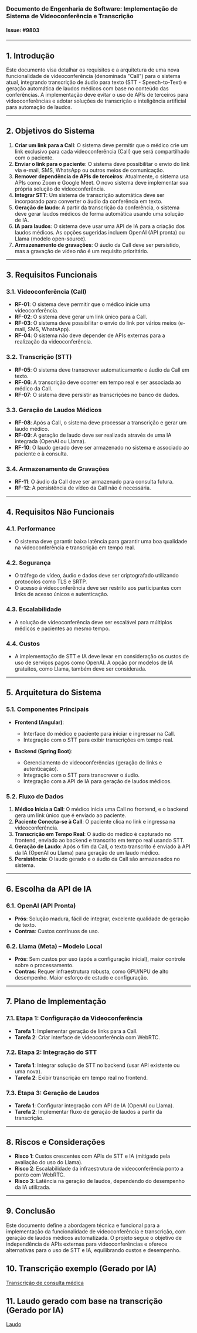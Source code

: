 ### Documento de Engenharia de Software: Implementação de Sistema de Videoconferência e Transcrição

#### Issue: #9803

---

## 1. **Introdução**

Este documento visa detalhar os requisitos e a arquitetura de uma nova funcionalidade de videoconferência (denominada "Call") para o sistema atual, integrando transcrição de áudio para texto (STT - Speech-to-Text) e geração automática de laudos médicos com base no conteúdo das conferências. A implementação deve evitar o uso de APIs de terceiros para videoconferências e adotar soluções de transcrição e inteligência artificial para automação de laudos.

---

## 2. **Objetivos do Sistema**
1. **Criar um link para a Call**: O sistema deve permitir que o médico crie um link exclusivo para cada videoconferência (Call) que será compartilhado com o paciente.
2. **Enviar o link para o paciente**: O sistema deve possibilitar o envio do link via e-mail, SMS, WhatsApp ou outros meios de comunicação.
3. **Remover dependência de APIs de terceiros**: Atualmente, o sistema usa APIs como Zoom e Google Meet. O novo sistema deve implementar sua própria solução de videoconferência.
4. **Integrar STT**: Um sistema de transcrição automática deve ser incorporado para converter o áudio da conferência em texto.
5. **Geração de laudo**: A partir da transcrição da conferência, o sistema deve gerar laudos médicos de forma automática usando uma solução de IA.
6. **IA para laudos**: O sistema deve usar uma API de IA para a criação dos laudos médicos. As opções sugeridas incluem OpenAI (API pronta) ou Llama (modelo open-source).
7. **Armazenamento de gravações**: O áudio da Call deve ser persistido, mas a gravação de vídeo não é um requisito prioritário.

---

## 3. **Requisitos Funcionais**

### 3.1. Videoconferência (Call)
- **RF-01**: O sistema deve permitir que o médico inicie uma videoconferência.
- **RF-02**: O sistema deve gerar um link único para a Call.
- **RF-03**: O sistema deve possibilitar o envio do link por vários meios (e-mail, SMS, WhatsApp).
- **RF-04**: O sistema não deve depender de APIs externas para a realização da videoconferência.

### 3.2. Transcrição (STT)
- **RF-05**: O sistema deve transcrever automaticamente o áudio da Call em texto.
- **RF-06**: A transcrição deve ocorrer em tempo real e ser associada ao médico da Call.
- **RF-07**: O sistema deve persistir as transcrições no banco de dados.

### 3.3. Geração de Laudos Médicos
- **RF-08**: Após a Call, o sistema deve processar a transcrição e gerar um laudo médico.
- **RF-09**: A geração de laudo deve ser realizada através de uma IA integrada (OpenAI ou Llama).
- **RF-10**: O laudo gerado deve ser armazenado no sistema e associado ao paciente e à consulta.

### 3.4. Armazenamento de Gravações
- **RF-11**: O áudio da Call deve ser armazenado para consulta futura.
- **RF-12**: A persistência de vídeo da Call não é necessária.

---

## 4. **Requisitos Não Funcionais**

### 4.1. Performance
- O sistema deve garantir baixa latência para garantir uma boa qualidade na videoconferência e transcrição em tempo real.
  
### 4.2. Segurança
- O tráfego de vídeo, áudio e dados deve ser criptografado utilizando protocolos como TLS e SRTP.
- O acesso à videoconferência deve ser restrito aos participantes com links de acesso únicos e autenticação.

### 4.3. Escalabilidade
- A solução de videoconferência deve ser escalável para múltiplos médicos e pacientes ao mesmo tempo.
  
### 4.4. Custos
- A implementação de STT e IA deve levar em consideração os custos de uso de serviços pagos como OpenAI. A opção por modelos de IA gratuitos, como Llama, também deve ser considerada.

---

## 5. **Arquitetura do Sistema**

### 5.1. Componentes Principais
- **Frontend (Angular)**:
  - Interface do médico e paciente para iniciar e ingressar na Call.
  - Integração com o STT para exibir transcrições em tempo real.
  
- **Backend (Spring Boot)**:
  - Gerenciamento de videoconferências (geração de links e autenticação).
  - Integração com o STT para transcrever o áudio.
  - Integração com a API de IA para geração de laudos médicos.

### 5.2. Fluxo de Dados

1. **Médico Inicia a Call**: O médico inicia uma Call no frontend, e o backend gera um link único que é enviado ao paciente.
2. **Paciente Conecta-se à Call**: O paciente clica no link e ingressa na videoconferência.
3. **Transcrição em Tempo Real**: O áudio do médico é capturado no frontend, enviado ao backend e transcrito em tempo real usando STT.
4. **Geração de Laudo**: Após o fim da Call, o texto transcrito é enviado à API da IA (OpenAI ou Llama) para geração de um laudo médico.
5. **Persistência**: O laudo gerado e o áudio da Call são armazenados no sistema.

---

## 6. **Escolha da API de IA**

### 6.1. OpenAI (API Pronta)
- **Prós**: Solução madura, fácil de integrar, excelente qualidade de geração de texto.
- **Contras**: Custos contínuos de uso.

### 6.2. Llama (Meta) – Modelo Local
- **Prós**: Sem custos por uso (após a configuração inicial), maior controle sobre o processamento.
- **Contras**: Requer infraestrutura robusta, como GPU/NPU de alto desempenho. Maior esforço de estudo e configuração.

---

## 7. **Plano de Implementação**

### 7.1. Etapa 1: Configuração da Videoconferência
- **Tarefa 1**: Implementar geração de links para a Call.
- **Tarefa 2**: Criar interface de videoconferência com WebRTC.

### 7.2. Etapa 2: Integração do STT
- **Tarefa 1**: Integrar solução de STT no backend (usar API existente ou uma nova).
- **Tarefa 2**: Exibir transcrição em tempo real no frontend.

### 7.3. Etapa 3: Geração de Laudos
- **Tarefa 1**: Configurar integração com API de IA (OpenAI ou Llama).
- **Tarefa 2**: Implementar fluxo de geração de laudos a partir da transcrição.

---

## 8. **Riscos e Considerações**

- **Risco 1**: Custos crescentes com APIs de STT e IA (mitigado pela avaliação do uso do Llama).
- **Risco 2**: Escalabilidade da infraestrutura de videoconferência ponto a ponto com WebRTC.
- **Risco 3**: Latência na geração de laudos, dependendo do desempenho da IA utilizada.

---

## 9. **Conclusão**

Este documento define a abordagem técnica e funcional para a implementação da funcionalidade de videoconferência e transcrição, com geração de laudos médicos automatizada. O projeto segue o objetivo de independência de APIs externas para videoconferências e oferece alternativas para o uso de STT e IA, equilibrando custos e desempenho.

## 10. **Transcrição exemplo (Gerado por IA)**
[Transcrição de consulta médica](transcricao-consulta.md)

## 11. **Laudo gerado com base na transcrição (Gerado por IA)**
[Laudo](laudo-gerado-por-ia.md)
